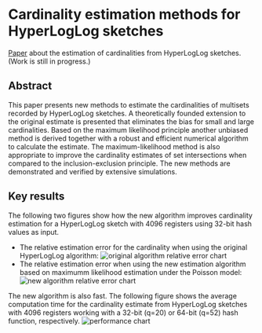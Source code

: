 # Cardinality estimation methods for HyperLogLog sketches
[Paper](https://github.com/oertl/hyperloglog-sketch-estimation-paper/raw/master/paper/paper.pdf) about the estimation of cardinalities from HyperLogLog sketches. (Work is still in progress.)

## Abstract
This paper presents new methods to estimate the cardinalities of multisets recorded by HyperLogLog sketches. A theoretically founded extension to the original estimate is presented that eliminates the bias for small and large cardinalities. Based on the maximum likelihood principle another unbiased method is derived together with a robust and efficient numerical algorithm to calculate the estimate. The maximum-likelihood method is also appropriate to improve the cardinality estimates of set intersections when compared to the inclusion-exclusion principle. The new methods are demonstrated and verified by extensive simulations.

## Key results
The following two figures show how the new algorithm improves cardinality estimation for a HyperLogLog sketch with 4096 registers using 32-bit hash values as input.
* The relative estimation error for the cardinality when using the original HyperLogLog algorithm:
![original algorithm relative error chart](https://github.com/oertl/hyperloglog-sketch-estimation-paper/raw/master/paper/original_estimate.png)
* The relative estimation error when using the new estimation algorithm based on maximumm likelihood estimation under the Poisson  model:
![new algorithm relative error chart](https://github.com/oertl/hyperloglog-sketch-estimation-paper/raw/master/paper/max_likelihood_estimate_12_20.png)

The new algorithm is also fast. The following figure shows the average computation time for the cardinality estimate from HyperLogLog sketches with 4096 registers working with a 32-bit (q=20) or 64-bit (q=52) hash function, respectively.
![performance chart](https://github.com/oertl/hyperloglog-sketch-estimation-paper/raw/master/paper/max_likelihood_avg_exec_time.png)

